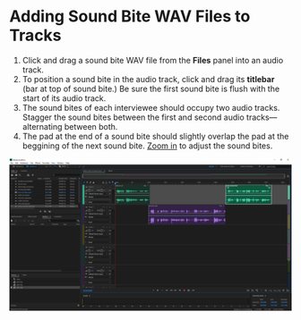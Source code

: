 # Adding Sound Bite WAV Files to Tracks

1. Click and drag a sound bite WAV file from the **Files** panel into an audio track. 
2. To position a sound bite in the audio track, click and drag its **titlebar** \(bar at top of sound bite.\) Be sure the first sound bite is flush with the start of its audio track.   
3. The sound bites of each interviewee should occupy two audio tracks. Stagger the sound bites between the first and second audio tracks—alternating between both.
4. The pad at the end of a sound bite should slightly overlap the pad at the beggining of the next sound bite. [Zoom in](../listening-and-logging/zooming-in-out.md) to adjust the sound bites.

![](../.gitbook/assets/adding-sound-bites-to-tracks.png)

